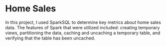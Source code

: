 # Home Sales

In this project, I used SparkSQL to determine key metrics about home sales data. The features of Spark that were utilized included: creating temporary views, partitioning the data, caching and uncaching a temporary table, and verifying that the table has been uncached.

